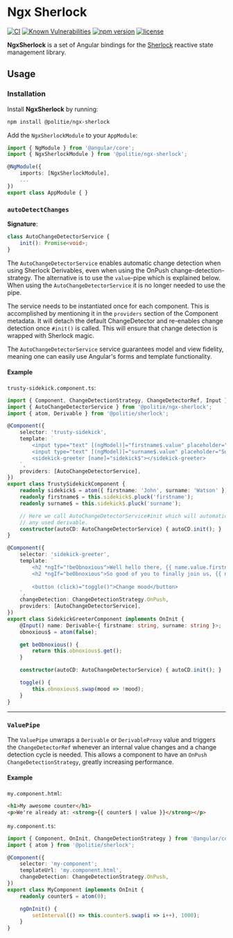 # Ngx Sherlock

[![CI](https://github.com/politie/ngx-sherlock/actions/workflows/build.yml/badge.svg)](https://github.com/politie/ngx-sherlock/actions/workflows/build.yml)
[![Known Vulnerabilities](https://snyk.io/test/github/politie/ngx-sherlock/badge.svg)](https://snyk.io/test/github/politie/ngx-sherlock)
[![npm version](https://img.shields.io/npm/v/@politie/ngx-sherlock)](https://www.npmjs.com/package/@politie/ngx-sherlock)
[![license](https://img.shields.io/npm/l/@politie/ngx-sherlock?color=blue)](https://github.com/politie/ngx-sherlock/blob/main/LICENSE)

**NgxSherlock** is a set of Angular bindings for the [Sherlock](https://github.com/politie/sherlock)
 reactive state management library.

## Usage

### Installation

Install **NgxSherlock** by running:

```bash
npm install @politie/ngx-sherlock
```

Add the `NgxSherlockModule` to your `AppModule`:

```typescript
import { NgModule } from '@angular/core';
import { NgxSherlockModule } from '@politie/ngx-sherlock';

@NgModule({
    imports: [NgxSherlockModule],
    ...
})
export class AppModule { }
```

### `autoDetectChanges`

**Signature**:

```typescript
class AutoChangeDetectorService {
    init(): Promise<void>;
}
```

The `AutoChangeDetectorService` enables automatic change detection when using Sherlock Derivables, even when using the OnPush change-detection-strategy. The alternative is to use the `value`-pipe which is explained below. When using the `AutoChangeDetectorService` it is no longer needed to use the pipe.

The service needs to be instantiated once for each component. This is accomplished by mentioning it in the `providers` section of the Component metadata. It will detach the default ChangeDetector and re-enables change detection once `#init()` is called. This will ensure that change detection is wrapped with Sherlock magic.

The `AutoChangeDetectorService` service guarantees model and view fidelity, meaning one can easily use Angular's forms and template functionality.

#### Example

`trusty-sidekick.component.ts`:

```typescript
import { Component, ChangeDetectionStrategy, ChangeDetectorRef, Input } from '@angular/core';
import { AutoChangeDetectorService } from '@politie/ngx-sherlock';
import { atom, Derivable } from '@politie/sherlock';

@Component({
    selector: 'trusty-sidekick',
    template: `
        <input type="text" [(ngModel)]="firstname$.value" placeholder="First name">
        <input type="text" [(ngModel)]="surname$.value" placeholder="Surname">
        <sidekick-greeter [name]="sidekick$"></sidekick-greeter>
    `,
    providers: [AutoChangeDetectorService],
})
export class TrustySidekickComponent {
    readonly sidekick$ = atom({ firstname: 'John', surname: 'Watson' });
    readonly firstname$ = this.sidekick$.pluck('firstname');
    readonly surname$ = this.sidekick$.pluck('surname');

    // Here we call AutoChangeDetectorService#init which will automatically react on changes in the state of
    // any used derivable.
    constructor(autoCD: AutoChangeDetectorService) { autoCD.init(); }
}

@Component({
    selector: 'sidekick-greeter',
    template: `
        <h2 *ngIf="!beObnoxious">Well hello there, {{ name.value.firstname }} {{ name.value.surname }}!</h2>
        <h2 *ngIf="beObnoxious">So good of you to finally join us, {{ name.value.surname }}...</h2>
        
        <button (click)="toggle()">Change mood</button>     
    `,
    changeDetection: ChangeDetectionStrategy.OnPush,
    providers: [AutoChangeDetectorService],
})
export class SidekickGreeterComponent implements OnInit {
    @Input() name: Derivable<{ firstname: string, surname: string }>;
    obnoxious$ = atom(false);

    get beObnoxious() {
        return this.obnoxious$.get();
    }

    constructor(autoCD: AutoChangeDetectorService) { autoCD.init(); }

    toggle() {
        this.obnoxious$.swap(mood => !mood);
    }
}
```

---

### `ValuePipe`

The `ValuePipe` unwraps a `Derivable` or `DerivableProxy` value and triggers the `ChangeDetectorRef` whenever an internal value changes
and a change detection cycle is needed. This allows a component to have an `OnPush` `ChangeDetectionStrategy`, greatly increasing
performance.

#### Example

`my.component.html`:

```html
<h1>My awesome counter</h1>
<p>We're already at: <strong>{{ counter$ | value }}</strong></p>
```

`my.component.ts`:

```typescript
import { Component, OnInit, ChangeDetectionStrategy } from '@angular/core';
import { atom } from '@politie/sherlock';

@Component({
    selector: 'my-component';
    templateUrl: 'my.component.html',
    changeDetection: ChangeDetectionStrategy.OnPush,
})
export class MyComponent implements OnInit {
    readonly counter$ = atom(0);

    ngOnInit() {
        setInterval(() => this.counter$.swap(i => i++), 1000);
    }
}
```
